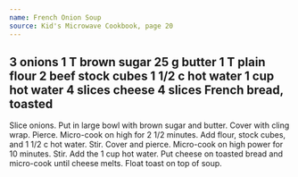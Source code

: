 ```yaml
---
name: French Onion Soup
source: Kid's Microwave Cookbook, page 20
---
```

3 onions
1 T brown sugar
25 g butter
1 T plain flour
2 beef stock cubes
1 1/2 c hot water
1 cup hot water
4 slices cheese
4 slices French bread, toasted
---
Slice onions.  Put in large bowl with brown sugar and butter.  Cover with cling wrap.  Pierce.  Micro-cook on high for 2 1/2 minutes.  Add flour, stock cubes, and 1 1/2 c hot water.  Stir.  Cover and pierce.  Micro-cook on high power for 10 minutes.  Stir.  Add the 1 cup hot water.  Put cheese on toasted bread and micro-cook until cheese melts.  Float toast on top of soup.

